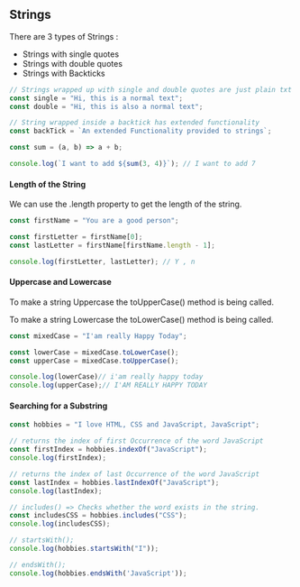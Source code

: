 ## Strings

There  are 3 types of Strings :

- Strings with single quotes
- Strings with double quotes
- Strings with Backticks

```js
// Strings wrapped up with single and double quotes are just plain txt
const single = "Hi, this is a normal text";
const double = "Hi, this is also a normal text";

// String wrapped inside a backtick has extended functionality
const backTick = `An extended Functionality provided to strings`;

const sum = (a, b) => a + b;

console.log(`I want to add ${sum(3, 4)}`); // I want to add 7

```

#### Length of the String

We can use the .length property to get the length of the string.  

```js
const firstName = "You are a good person";

const firstLetter = firstName[0];
const lastLetter = firstName[firstName.length - 1];

console.log(firstLetter, lastLetter); // Y , n
```



#### Uppercase and Lowercase

To make a string Uppercase the toUpperCase() method is being called. 

To make a string Lowercase the toLowerCase() method is being called.

```js
const mixedCase = "I'am really Happy Today";

const lowerCase = mixedCase.toLowerCase();
const upperCase = mixedCase.toUpperCase();

console.log(lowerCase)// i'am really happy today
console.log(upperCase);// I'AM REALLY HAPPY TODAY
```

#### Searching for a Substring

```js
const hobbies = "I love HTML, CSS and JavaScript, JavaScript";

// returns the index of first Occurrence of the word JavaScript
const firstIndex = hobbies.indexOf("JavaScript");
console.log(firstIndex);

// returns the index of last Occurrence of the word JavaScript
const lastIndex = hobbies.lastIndexOf("JavaScript");
console.log(lastIndex);

// includes() => Checks whether the word exists in the string.
const includesCSS = hobbies.includes("CSS");
console.log(includesCSS);

// startsWith();
console.log(hobbies.startsWith("I"));

// endsWith();
console.log(hobbies.endsWith('JavaScript'));

```

